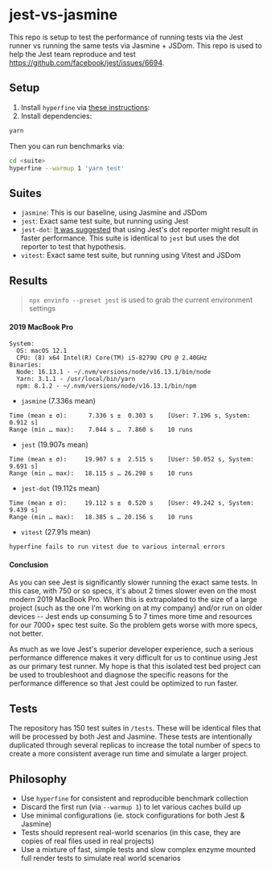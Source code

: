 # jest-vs-jasmine

This repo is setup to test the performance of running tests via the Jest runner vs running the same tests via Jasmine + JSDom. This repo is used to help the Jest team reproduce and test https://github.com/facebook/jest/issues/6694.

## Setup

1. Install `hyperfine` via [these instructions](https://github.com/sharkdp/hyperfine#installation):
2. Install dependencies:
```sh
yarn
```

Then you can run benchmarks via:

```sh
cd <suite>
hyperfine --warmup 1 'yarn test'
```

## Suites

- `jasmine`: This is our baseline, using Jasmine and JSDom
- `jest`: Exact same test suite, but running using Jest
- `jest-dot`: [It was suggested](https://github.com/facebook/jest/issues/6694#issuecomment-409574937) that using Jest's dot reporter might result in faster performance. This suite is identical to `jest` but uses the dot reporter to test that hypothesis.
- `vitest`: Exact same test suite, but running using Vitest and JSDom

## Results

> `npx envinfo --preset jest` is used to grab the current environment settings

#### 2019 MacBook Pro

```
System:
  OS: macOS 12.1
  CPU: (8) x64 Intel(R) Core(TM) i5-8279U CPU @ 2.40GHz
Binaries:
  Node: 16.13.1 - ~/.nvm/versions/node/v16.13.1/bin/node
  Yarn: 3.1.1 - /usr/local/bin/yarn
  npm: 8.1.2 - ~/.nvm/versions/node/v16.13.1/bin/npm
```

- `jasmine` (7.336s mean)
```
Time (mean ± σ):      7.336 s ±  0.303 s    [User: 7.196 s, System: 0.912 s]
Range (min … max):    7.044 s …  7.860 s    10 runs
```
- `jest` (19.907s mean)
```
Time (mean ± σ):     19.907 s ±  2.515 s    [User: 50.052 s, System: 9.691 s]
Range (min … max):   18.115 s … 26.298 s    10 runs
```
- `jest-dot` (19.112s mean)
```
Time (mean ± σ):     19.112 s ±  0.520 s    [User: 49.242 s, System: 9.439 s]
Range (min … max):   18.385 s … 20.156 s    10 runs
```
- `vitest` (27.91s mean)
```
hyperfine fails to run vitest due to various internal errors
```

#### Conclusion

As you can see Jest is significantly slower running the exact same tests. In this case, with 750 or so specs, it's about 2 times slower even on the most modern 2019 MacBook Pro. When this is extrapolated to the size of a large project (such as the one I'm working on at my company) and/or run on older devices -- Jest ends up consuming 5 to 7 times more time and resources for our 7000+ spec test suite. So the problem gets worse with more specs, not better.

As much as we love Jest's superior developer experience, such a serious performance difference makes it very difficult for us to continue using Jest as our primary test runner. My hope is that this isolated test bed project can be used to troubleshoot and diagnose the specific reasons for the performance difference so that Jest could be optimized to run faster.

## Tests

The repository has 150 test suites in `/tests`. These will be identical files that will be processed by both Jest and Jasmine. These tests are intentionally duplicated through several replicas to increase the total number of specs to create a more consistent average run time and simulate a larger project.

## Philosophy

- Use `hyperfine` for consistent and reproducible benchmark collection
- Discard the first run (via `--warmup 1`) to let various caches build up
- Use minimal configurations (ie. stock configurations for both Jest & Jasmine)
- Tests should represent real-world scenarios (in this case, they are copies of real files used in real projects)
- Use a mixture of fast, simple tests and slow complex enzyme mounted full render tests to simulate real world scenarios
